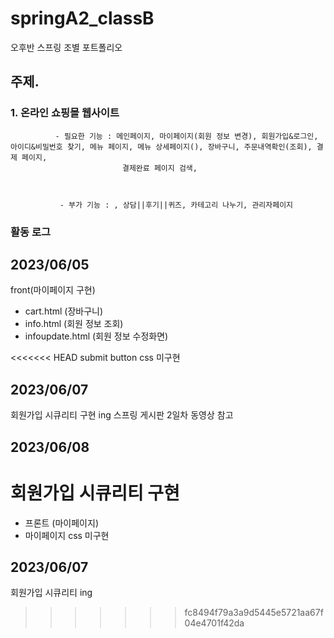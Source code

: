 # springA2_classB
오후반 스프링 조별 포트폴리오
## 주제.

### 1. 온라인 쇼핑몰 웹사이트



              - 필요한 기능 : 메인페이지, 마이페이지(회원 정보 변경), 회원가입&로그인, 아이디&비밀번호 찾기, 메뉴 페이지, 메뉴 상세페이지(), 장바구니, 주문내역확인(조회), 결제 페이지,
                             결제완료 페이지 검색, 



               - 부가 기능 : , 상담||후기||퀴즈, 카테고리 나누기, 관리자페이지

### 활동 로그

## 2023/06/05

front(마이페이지 구현)
- cart.html (장바구니)
- info.html (회원 정보 조회)
- infoupdate.html (회원 정보 수정화면)

<<<<<<< HEAD
submit button css 미구현

## 2023/06/07

회원가입 시큐리티 구현 ing
스프링 게시판 2일차 동영상 참고


## 2023/06/08

회원가입 시큐리티 구현
=======
- 프론트 (마이페이지)
- 마이페이지 css 미구현


## 2023/06/07
회원가입 시큐리티 ing
>>>>>>> fc8494f79a3a9d5445e5721aa67f04e4701f42da
